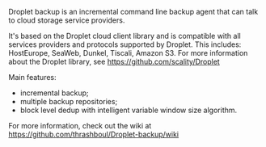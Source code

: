 Droplet backup is an incremental command line backup agent that can talk to
cloud storage service providers.

It's based on the Droplet cloud client library and is compatible with all
services providers and protocols supported by Droplet. This includes:
HostEurope, SeaWeb, Dunkel, Tiscali, Amazon S3. For more information about the
Droplet library, see https://github.com/scality/Droplet

Main features:
* incremental backup;
* multiple backup repositories;
* block level dedup with intelligent variable window size algorithm.

For more information, check out the wiki at
https://github.com/thrashboul/Droplet-backup/wiki
